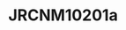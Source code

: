 <a name="material" />

# JRCNM10201a
<script type="application/ld+json">
  {
    "@context": "https://schema.org/",
    "@type": "ChemicalSubstance",
    "http://purl.org/dc/terms/conformsTo":
      {
        "@type": "CreativeWork",
        "@id": "https://bioschemas.org/profiles/ChemicalSubstance/0.4-RELEASE/"
      },
    "@id": "https://egonw.github.io/nanowiki/nanowiki379.html#material",
    "name": "JRCNM10201a",
    "sameAs": "http://127.0.0.1/mediawiki/index.php/Special:URIResolver/JRCNM10201a"
  }
</script>


